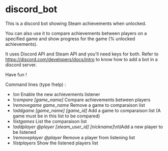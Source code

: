 # discord_bot
This is a discord bot showing Steam achievements when unlocked. 

You can also use it to compare achievements between players on a specified game and show progress for the game (% unlocked achievements).

It uses Discord API and Steam API and you'll need keys for both. Refer to https://discord.com/developers/docs/intro to know how to add a bot in a discord server.

Have fun !

Command lines (type !help) :
- *!on* Enable the new achievements listener
- *!compare [game_name]* Compare achievements between players
- *!removegame game_name* Remove a game to comparaison list
- *!addgame [game_name] [game_id]* Add a game to comparaison list (A game must be in this list to be compared)
- *!listgames* List the comparaison list
- *!addplayer @player [steam_user_id] [nickname]*\n\tAdd a new player to be listened
- *!removeplayer @player* Remove a player from listening list
- *!listplayers* Show the listened players list
